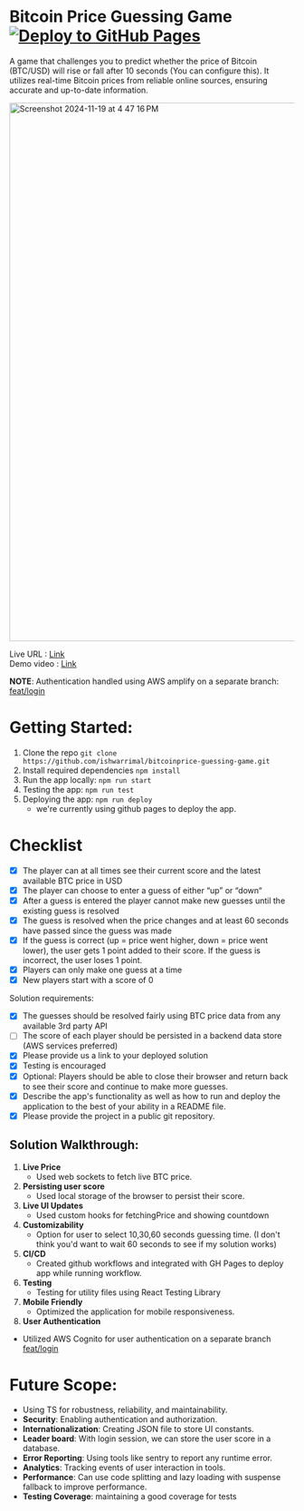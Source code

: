 # Bitcoin Price Guessing Game [![Deploy to GitHub Pages](https://github.com/ishwarrimal/bitcoinprice-guessing-game/actions/workflows/deploy.yml/badge.svg?branch=main)](https://github.com/ishwarrimal/bitcoinprice-guessing-game/actions/workflows/deploy.yml)

A game that challenges you to predict whether the price of Bitcoin (BTC/USD) will rise or fall after 10 seconds (You can configure this). It utilizes real-time Bitcoin prices from reliable online sources, ensuring accurate and up-to-date information.

<img width="950" alt="Screenshot 2024-11-19 at 4 47 16 PM" src="https://github.com/user-attachments/assets/1a8538bf-f1bf-4343-8dc0-da569138e501">

Live URL : [Link](https://ishwarrimal.github.io/bitcoinprice-guessing-game/)  
Demo video : [Link](https://www.loom.com/share/ca8793fe389d4ea2a5b23edb89a3583a?sid=a55bb3e0-e330-4b61-a0e1-097d794b7c6f)

**NOTE**: Authentication handled using AWS amplify on a separate branch: [feat/login](https://github.com/ishwarrimal/bitcoinprice-guessing-game/tree/feat/login)

# Getting Started:
1. Clone the repo `git clone https://github.com/ishwarrimal/bitcoinprice-guessing-game.git`
2. Install required dependencies `npm install`
3. Run the app locally: `npm run start`
4. Testing the app: `npm run test`
5. Deploying the app: `npm run deploy`
    * we're currently using github pages to deploy the app.

# Checklist

- [x] The player can at all times see their current score and the latest available BTC price in USD
- [x] The player can choose to enter a guess of either “up” or “down“
- [x] After a guess is entered the player cannot make new guesses until the existing guess is resolved
- [x] The guess is resolved when the price changes and at least 60 seconds have passed since the guess was made
- [x] If the guess is correct (up = price went higher, down = price went lower), the user gets 1 point added to their score. If the guess is incorrect, the user loses 1 point.
- [x] Players can only make one guess at a time
- [x] New players start with a score of 0

Solution requirements:

- [x] The guesses should be resolved fairly using BTC price data from any available 3rd party API
- [ ] The score of each player should be persisted in a backend data store (AWS services preferred)
- [x] Please provide us a link to your deployed solution
- [x] Testing is encouraged
- [x] Optional: Players should be able to close their browser and return back to see their score and continue to make more guesses.
- [x] Describe the app's functionality as well as how to run and deploy the application to the best of your ability in a README file.
- [x] Please provide the project in a public git repository.

## Solution Walkthrough:
1. **Live Price**
   - Used web sockets to fetch live BTC price.
2. **Persisting user score**
   - Used local storage of the browser to persist their score.
3. **Live UI Updates**
   - Used custom hooks for fetchingPrice and showing countdown
4. **Customizability**
   - Option for user to select 10,30,60 seconds guessing time. (I don't think you'd want to wait 60 seconds to see if my solution works)
5. **CI/CD**
   - Created github workflows and integrated with GH Pages to deploy app while running workflow.
6. **Testing**
   - Testing for utility files using React Testing Library
7. **Mobile Friendly**
   - Optimized the application for mobile responsiveness.
8. **User Authentication**
  - Utilized AWS Cognito for user authentication on a separate branch [feat/login](https://github.com/ishwarrimal/bitcoinprice-guessing-game/tree/feat/login)


# Future Scope:
- Using TS for robustness, reliability, and maintainability.
- **Security**: Enabling authentication and authorization.
- **Internationalization**: Creating JSON file to store UI constants.
- **Leader board**: With login session, we can store the user score in a database.
- **Error Reporting**: Using tools like sentry to report any runtime error.
- **Analytics**: Tracking events of user interaction in tools.
- **Performance**: Can use code splitting and lazy loading with suspense fallback to improve performance.
- **Testing Coverage**: maintaining a good coverage for tests
